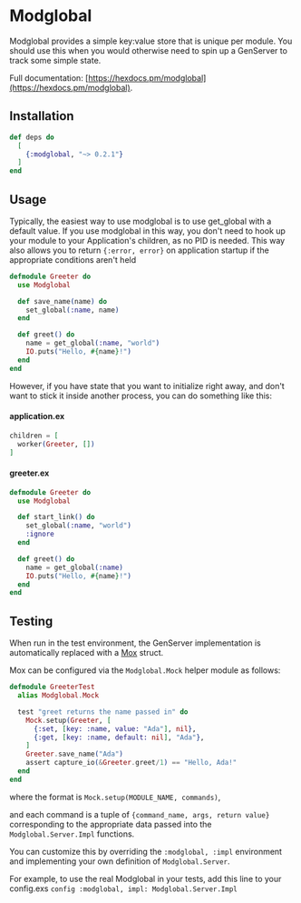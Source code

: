 # Modglobal

Modglobal provides a simple key:value store that is unique per module. You should use this when you would otherwise need to spin up a GenServer to track some simple state.

Full documentation: [https://hexdocs.pm/modglobal](https://hexdocs.pm/modglobal).

## Installation

```elixir
def deps do
  [
    {:modglobal, "~> 0.2.1"}
  ]
end
```

## Usage

Typically, the easiest way to use modglobal is to use get_global with a default value.
If you use modglobal in this way, you don't need to hook up your module to your Application's children,
as no PID is needed. This way also allows you to return `{:error, error}` on application startup if the appropriate conditions aren't held

```elixir
defmodule Greeter do
  use Modglobal

  def save_name(name) do
    set_global(:name, name)
  end

  def greet() do
    name = get_global(:name, "world")
    IO.puts("Hello, #{name}!")
  end
end
```

However, if you have state that you want to initialize right away, and don't want to stick it inside another process, you can do something like this:

#### application.ex
```elixir
children = [
  worker(Greeter, [])
]
```
#### greeter.ex

```elixir
defmodule Greeter do
  use Modglobal

  def start_link() do
    set_global(:name, "world")
    :ignore
  end

  def greet() do
    name = get_global(:name)
    IO.puts("Hello, #{name}!")
  end
end
```

## Testing
When run in the test environment, the GenServer implementation is automatically replaced with a [Mox](https://hexdocs.pm/mox/Mox.html) struct.

Mox can be configured via the `Modglobal.Mock` helper module as follows:

```elixir
defmodule GreeterTest
  alias Modglobal.Mock

  test "greet returns the name passed in" do
    Mock.setup(Greeter, [
      {:set, [key: :name, value: "Ada"], nil},
      {:get, [key: :name, default: nil], "Ada"},
    ]
    Greeter.save_name("Ada")
    assert capture_io(&Greeter.greet/1) == "Hello, Ada!"
  end
end
```

where the format is `Mock.setup(MODULE_NAME, commands)`,

and each command is a tuple of `{command_name, args, return value}` corresponding to the appropriate data passed into the `Modglobal.Server.Impl` functions.

You can customize this by overriding the `:modglobal, :impl` environment and implementing your own definition of `Modglobal.Server`.

For example, to use the real Modglobal in your tests, add this line to your config.exs `config :modglobal, impl: Modglobal.Server.Impl`
